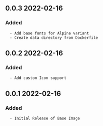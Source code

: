 ## 0.0.3 2022-02-16 <dave at tiredofit dot ca>

   ### Added
      - Add base fonts for Alpine variant
      - Create data directory from Dockerfile


## 0.0.2 2022-02-16 <dave at tiredofit dot ca>

   ### Added
      - Add custom Icon support


## 0.0.1 2022-02-16 <dave at tiredofit dot ca>

   ### Added
      - Initial Release of Base Image


